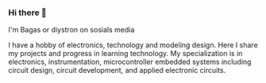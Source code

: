 ### Hi there 👋

I'm Bagas or diystron on sosials media

I have a hobby of electronics, technology and modeling design. Here I share my projects and progress in learning technology. My specialization is in electronics,
instrumentation, microcontroller embedded systems including circuit design, circuit development, and applied electronic circuits.
